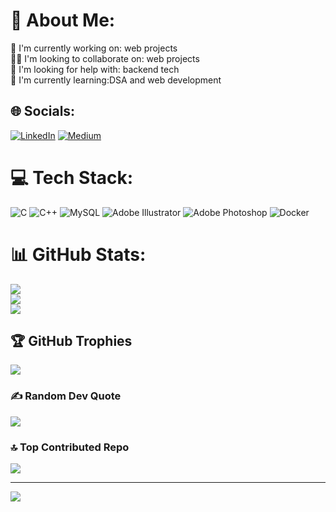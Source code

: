 # 💫 About Me:
🔭 I'm currently working on: web projects<br>👯‍♂️ I'm looking to collaborate on: web projects<br>🤝 I'm looking for help with: backend tech<br>🌱 I'm currently learning:DSA and web development<br>


## 🌐 Socials:
[![LinkedIn](https://img.shields.io/badge/LinkedIn-%230077B5.svg?logo=linkedin&logoColor=white)](https://linkedin.com/in/https://www.linkedin.com/in/lavanya-narang/) [![Medium](https://img.shields.io/badge/Medium-12100E?logo=medium&logoColor=white)](https://medium.com/@https://medium.com/@lavanyanarang1234) 

# 💻 Tech Stack:
![C](https://img.shields.io/badge/c-%2300599C.svg?style=for-the-badge&logo=c&logoColor=white) ![C++](https://img.shields.io/badge/c++-%2300599C.svg?style=for-the-badge&logo=c%2B%2B&logoColor=white) ![MySQL](https://img.shields.io/badge/mysql-%2300f.svg?style=for-the-badge&logo=mysql&logoColor=white) ![Adobe Illustrator](https://img.shields.io/badge/adobeillustrator-%23FF9A00.svg?style=for-the-badge&logo=adobeillustrator&logoColor=white) ![Adobe Photoshop](https://img.shields.io/badge/adobephotoshop-%2331A8FF.svg?style=for-the-badge&logo=adobephotoshop&logoColor=white) ![Docker](https://img.shields.io/badge/docker-%230db7ed.svg?style=for-the-badge&logo=docker&logoColor=white)
# 📊 GitHub Stats:
![](https://github-readme-stats.vercel.app/api?username=Lavanya-Narang&theme=dark&hide_border=false&include_all_commits=true&count_private=true)<br/>
![](https://github-readme-streak-stats.herokuapp.com/?user=Lavanya-Narang&theme=dark&hide_border=false)<br/>
![](https://github-readme-stats.vercel.app/api/top-langs/?username=Lavanya-Narang&theme=dark&hide_border=false&include_all_commits=true&count_private=true&layout=compact)

## 🏆 GitHub Trophies
![](https://github-profile-trophy.vercel.app/?username=Lavanya-Narang&theme=dracula&no-frame=false&no-bg=true&margin-w=4)

### ✍️ Random Dev Quote
![](https://quotes-github-readme.vercel.app/api?type=horizontal&theme=dark)

### 🔝 Top Contributed Repo
![](https://github-contributor-stats.vercel.app/api?username=Lavanya-Narang&limit=5&theme=dark&combine_all_yearly_contributions=true)

---
[![](https://visitcount.itsvg.in/api?id=Lavanya-Narang&icon=0&color=0)](https://visitcount.itsvg.in)

<!-- Proudly created with GPRM ( https://gprm.itsvg.in ) -->
